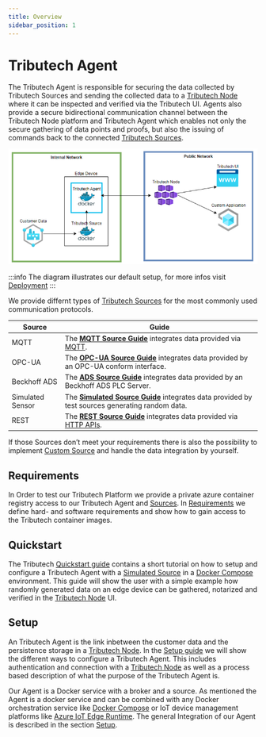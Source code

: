 ```yaml
---
title: Overview
sidebar_position: 1
---
```


# Tributech Agent


The Tributech Agent is responsible for securing the data collected by Tributech Sources and sending the collected data to a [Tributech Node](../tributech_node/overview.md) where it can be inspected and verified via the Tributech UI.
Agents also provide a secure bidirectional communication channel between the Tributech Node platform and Tributech Agent which enables not only the secure gathering of data points and proofs, but also the issuing of commands back to the connected [Tributech Sources](source_integration.md). 

![Tributech Architecture - Overview](./img/DemeterArchitectureOverviewFocusAgent.png)

:::info The diagram illustrates our default setup, for more infos visit [Deployment](../tributech_node/overview.md#deployment)
:::

We provide differnt types of [Tributech Sources](source_integration.md) for the most commonly used communication protocols.

| Source    | Guide                                                                                          |
| --------- | ---------------------------------------------------------------------------------------------  |
| MQTT      | The [**MQTT Source Guide**](./sources/mqtt_source.mdx) integrates data provided via [MQTT](https://docs.oasis-open.org/mqtt/mqtt/v5.0/mqtt-v5.0.html).  |
| OPC-UA    | The [**OPC-UA Source Guide**](./sources/opcua_source.mdx) integrates data provided by an OPC-UA conform interface.       |
| Beckhoff ADS | The [**ADS Source Guide**](./sources/ads_source.mdx) integrates data provided by an Beckhoff ADS PLC Server.    |
| Simulated Sensor | The [**Simulated Source Guide**](./sources/simulated_source.mdx) integrates data provided by test sources generating random data.        |
| REST  | The [**REST Source Guide**](./sources/rest_source.mdx) integrates data provided via [HTTP APIs](https://swagger.io/specification/).        |

If those Sources don’t meet your requirements there is also the possibility to implement [Custom Source](./source_integration.md) and handle the data integration by yourself.

## Requirements
In Order to test our Tributech Platform we provide a private azure container registry access to our Tributech Agent and [Sources](source_integration.md). In [Requirements](requirements.mdx) we define hard- and software requirements and show how to
gain access to the Tributech container images.

## Quickstart

The Tributech [Quickstart guide](./quickstart.mdx) contains a short tutorial on how to setup and configure a Tributech Agent with a [Simulated Source](./sources/simulated_source.mdx) in a [Docker Compose](https://docs.docker.com/compose/) environment. 
This guide will show the user with a simple example how randomly generated data on an edge device can be
gathered, notarized and verified in the [Tributech Node](../tributech_node/overview.md) UI.

## Setup
An Tributech Agent is the link inbetween the customer data and the persistence storage in a [Tributech Node](../tributech_node/overview.md).
In the [Setup guide](setup.mdx) we will show the different ways to configure a Tributech Agent. This includes authentication and connection with a [Tributech Node](../tributech_node/overview.md) as well as a process based description of what the purpose of the Tributech Agent is. 

Our Agent is a Docker service with a broker and a source. As mentioned the Agent is a docker service and can be combined with any Docker orchestration service like [Docker Compose](https://docs.docker.com/compose/) or IoT device management platforms like [Azure IoT Edge Runtime](https://learn.microsoft.com/en-us/azure/iot-edge/iot-edge-runtime?view=iotedge-1.4). The general Integration of our Agent is described in the section [Setup](setup.mdx/).

